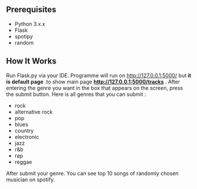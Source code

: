 ## Prerequisites
- Python 3.x.x
- Flask
- spotipy
- random

## How It Works
Run Flask.py via your IDE. Programme will run on http://127.0.0.1:5000/ but **it is default page** .to show main page  **http://127.0.0.1:5000/tracks** .
After entering the genre you want in the box that appears on the screen, press the submit button. Here is all genres that you can submit :
- rock
- alternative rock
- pop
- blues
- country
- electronic
- jazz
- r&b
- rap
- reggae

After submit your genre. You can see top 10 songs of randomly chosen musician on spotify.
